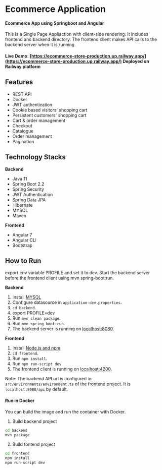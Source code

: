 # Ecommerce Application

#### Ecommerce App using Springboot and Angular
This is a Single Page Appliaction with client-side rendering. It includes frontend and backend directory.
The frontend client makes API calls to the backend server when it is running.

#### Live Demo: [https://ecommerce-store-production.up.railway.app/](https://ecommerce-store-production.up.railway.app/) Deployed on Railway platform


## Features
- REST API
- Docker
- JWT authentication
- Cookie based visitors' shopping cart
- Persistent customers' shopping cart
- Cart & order management
- Checkout
- Catalogue
- Order management
- Pagination
## Technology Stacks

**Backend**
  - Java 11
  - Spring Boot 2.2
  - Spring Security
  - JWT Authentication
  - Spring Data JPA
  - Hibernate
  - MYSQL
  - Maven

**Frontend**
  - Angular 7
  - Angular CLI
  - Bootstrap


## How to  Run
export env variable PROFILE and set it to dev.
Start the backend server before the frontend client using mvn spring-boot:run.  

**Backend**

  1. Install [MYSQL](https://www.mysql.org/download/) 
  2. Configure datasource in `application-dev.properties`.
  3. `cd backend`.
  4. export PROFILE=dev
  5. Run `mvn clean package`.
  6. Run `mvn spring-boot:run`.
  7. The backend server is running on [localhost:8080]().

**Frontend**
  1. Install [Node.js and npm](https://www.npmjs.com/get-npm)
  2. `cd frontend`.
  3. Run `npm install`.
  4. Run `npm run-script dev`
  5. The frontend client is running on [localhost:4200]().
  
Note: The backend API url is configured in `src/environments/environment.ts` of the frontend project. It is `localhost:8080/api` by default.
  
#### Run in Docker
You can build the image and run the container with Docker. 
1. Build backend project
```bash
cd backend
mvn package
```
2. Build fontend project
```bash
cd frontend
npm install
npm run-script dev
```

